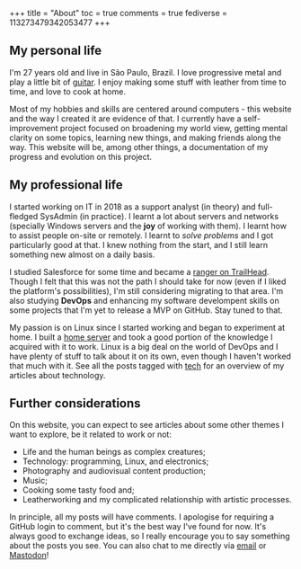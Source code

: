 +++
title = "About"
toc = true
comments = true
fediverse = 113273479342053477
+++

## My personal life

I'm 27 years old and live in São Paulo, Brazil. I love progressive metal and play a little bit of [guitar](https://www.youtube.com/watch?v=BgpF-5cEExs). I enjoy making some stuff with leather from time to time, and love to cook at home.

Most of my hobbies and skills are centered around computers - this website and the way I created it are evidence of that. I currently have a self-improvement project focused on broadening my world view, getting mental clarity on some topics, learning new things, and making friends along the way. This website will be, among other things, a documentation of my progress and evolution on this project.

## My professional life

I started working on IT in 2018 as a support analyst (in theory) and full-fledged SysAdmin (in practice). I learnt a lot about servers and networks (specially Windows servers and the **joy** of working with them). I learnt how to assist people on-site or remotely. I learnt to *solve problems* and I got particularly good at that. I knew nothing from the start, and I still learn something new almost on a daily basis.

I studied Salesforce for some time and became a [ranger on TrailHead](https://trailblazer.me/id/patrickcamillo). Though I felt that this was not the path I should take for now (even if I liked the platform's possibilities), I'm still considering migrating to that area. I'm also studying **DevOps** and enhancing my software develompent skills on some projects that I'm yet to release a MVP on GitHub. Stay tuned to that.

My passion is on Linux since I started working and began to experiment at home. I built a [home server](/en/blog/home-server) and took a good portion of the knowledge I acquired with it to work. Linux is a big deal on the world of DevOps and I have plenty of stuff to talk about it on its own, even though I haven't worked that much with it. See all the posts tagged with [tech](/en/tags/tech) for an overview of my articles about technology.

## Further considerations

On this website, you can expect to see articles about some other themes I want to explore, be it related to work or not:

- Life and the human beings as complex creatures;
- Technology: programming, Linux, and electronics;
- Photography and audiovisual content production;
- Music;
- Cooking some tasty food and;
- Leatherworking and my complicated relationship with artistic processes.

In principle, all my posts will have comments. I apologise for requiring a GitHub login to comment, but it's the best way I've found for now. It's always good to exchange ideas, so I really encourage you to say something about the posts you see. You can also chat to me directly via [email](mailto:patrick.camillo@outlook.com) or [Mastodon](https://mastodon.social/@patrickcamillo)!